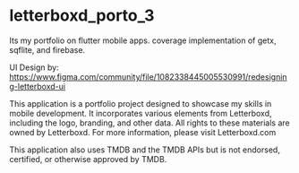 # letterboxd_porto_3
Its my portfolio on flutter mobile apps. coverage implementation of getx, sqflite, and firebase.

UI Design by: https://www.figma.com/community/file/1082338445005530991/redesigning-letterboxd-ui

This application is a portfolio project designed to showcase my skills in mobile development. It incorporates various elements from Letterboxd, including the logo, branding, and other data. All rights to these materials are owned by Letterboxd. For more information, please visit Letterboxd.com

This application also uses TMDB and the TMDB APIs but is not endorsed, certified, or otherwise approved by TMDB.